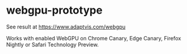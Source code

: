 # webgpu-prototype
See result at https://www.adaptvis.com/webgpu

Works with enabled WebGPU on Chrome Canary, Edge Canary, Firefox Nightly or Safari Technology Preview.
